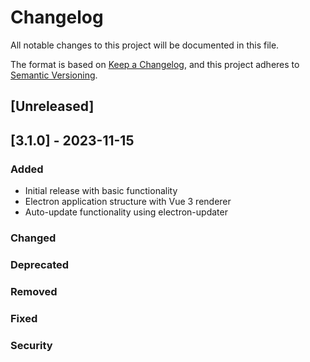 # Changelog

All notable changes to this project will be documented in this file.

The format is based on [Keep a Changelog](https://keepachangelog.com/en/1.0.0/),
and this project adheres to [Semantic Versioning](https://semver.org/spec/v2.0.0.html).

## [Unreleased]

## [3.1.0] - 2023-11-15

### Added
- Initial release with basic functionality
- Electron application structure with Vue 3 renderer
- Auto-update functionality using electron-updater

### Changed

### Deprecated

### Removed

### Fixed

### Security
